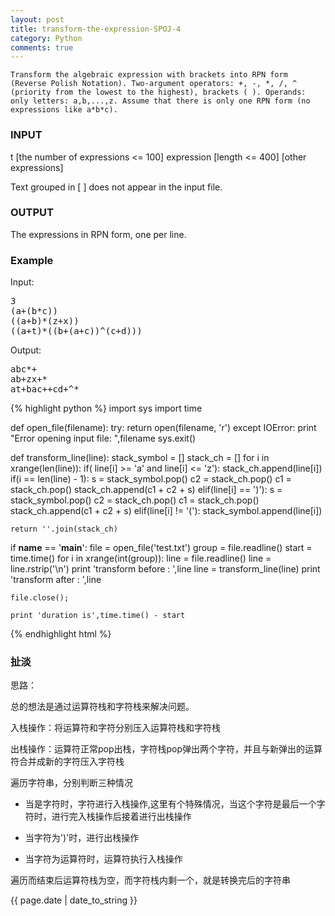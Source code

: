 ```yaml
---
layout: post
title: transform-the-expression-SPOJ-4
category: Python
comments: true
---
```



```
Transform the algebraic expression with brackets into RPN form (Reverse Polish Notation). Two-argument operators: +, -, *, /, ^ (priority from the lowest to the highest), brackets ( ). Operands: only letters: a,b,...,z. Assume that there is only one RPN form (no expressions like a*b*c).
```

### INPUT

t [the number of expressions <= 100]
expression [length <= 400]
[other expressions]

Text grouped in [ ] does not appear in the input file.

### OUTPUT

The expressions in RPN form, one per line.

### Example

Input:
<pre>
3
(a+(b*c))
((a+b)*(z+x))
((a+t)*((b+(a+c))^(c+d)))
</pre>
Output:
<pre>
abc*+
ab+zx+*
at+bac++cd+^*
</pre>


{% highlight python %}
import sys
import time

def open_file(filename):
    try:
        return open(filename, 'r')
    except IOError:
        print "Error opening input file: ",filename
        sys.exit()


def transform_line(line):
    stack_symbol = []
    stack_ch = []
    for i in xrange(len(line)):
        if( line[i] >= 'a'
           and line[i] <= 'z'):
            stack_ch.append(line[i])
            if(i == len(line) - 1):
                s = stack_symbol.pop()
                c2 = stack_ch.pop()
                c1 = stack_ch.pop()
                stack_ch.append(c1 + c2 + s)
        elif(line[i] == ')'):
            s = stack_symbol.pop()
            c2 = stack_ch.pop()
            c1 = stack_ch.pop()
            stack_ch.append(c1 + c2 + s)
        elif(line[i] != '('):
            stack_symbol.append(line[i])

    return ''.join(stack_ch)

if __name__ == '__main__':
    file = open_file('test.txt')
    group = file.readline()
    start = time.time()
    for i in xrange(int(group)):
        line = file.readline()
        line = line.rstrip('\n')
        print 'transform before : ',line
        line = transform_line(line)
        print 'transform after : ',line

    file.close();

    print 'duration is',time.time() - start
{% endhighlight html %}

### 扯淡

思路：

总的想法是通过运算符栈和字符栈来解决问题。

入栈操作：将运算符和字符分别压入运算符栈和字符栈

出栈操作：运算符正常pop出栈，字符栈pop弹出两个字符，并且与新弹出的运算符合并成新的字符压入字符栈

遍历字符串，分别判断三种情况

* 当是字符时，字符进行入栈操作,这里有个特殊情况，当这个字符是最后一个字符时，进行完入栈操作后接着进行出栈操作

* 当字符为')'时，进行出栈操作

* 当字符为运算符时，运算符执行入栈操作

遍历而结束后运算符栈为空，而字符栈内剩一个，就是转换完后的字符串

{{ page.date | date_to_string }}
